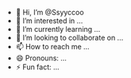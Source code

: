- 👋 Hi, I’m @Ssyyccoo
- 👀 I’m interested in ...
- 🌱 I’m currently learning ...
- 💞️ I’m looking to collaborate on ...
- 📫 How to reach me ...
- 😄 Pronouns: ...
- ⚡ Fun fact: ...

<!---
Ssyyccoo/Ssyyccoo is a ✨ special ✨ repository because its `README.md` (this file) appears on your GitHub profile.
You can click the Preview link to take a look at your changes.
--->
